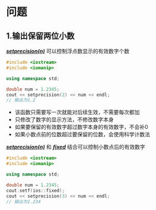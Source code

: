 # 问题

## 1.输出保留两位小数

<u>***setprecision(n)***</u> 可以控制浮点数显示的有效数字个数

```c++
#include <iostream>
#include <iomanip>　

using namespace std;

double num = 1.2345;
cout << setprecision(2) << num << endl;
// 输出为1.2
```

- 该函数只需要写一次就能对后续生效，不需要每次都加
- 只修改了数字的显示方法，不修改数字本身
- 如果要保留的有效数字超过数字本身的有效数字，不会补0
- 如果小数点前的位数超过要保留的位数，会使用科学计数法

<u>***setprecision(n)***</u> 和 <u>***fixed***</u> 结合可以控制小数点后的有效数字

```c++
#include <iostream>
#include <iomanip>　

using namespace std;

double num = 1.2345;
cout.setf(ios::fixed);
cout << setprecision(3) << num << endl;
// 输出为1.234
```

